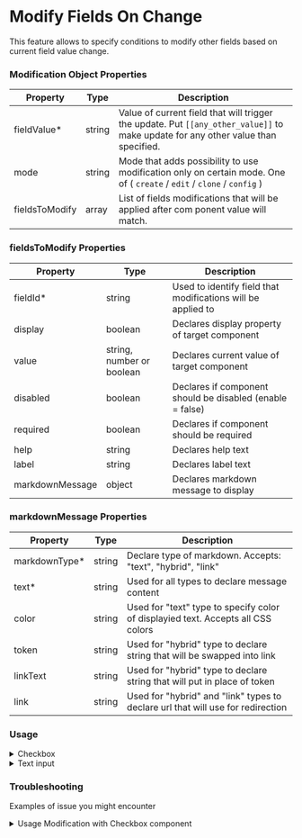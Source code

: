# Modify Fields On Change

This feature allows to specify conditions to modify other fields based on current field value change.

### Modification Object Properties

| Property                                            | Type   | Description                                                                                                                       |
| --------------------------------------------------- | ------ | --------------------------------------------------------------------------------------------------------------------------------- |
| fieldValue<span class="required-asterisk">\*</span> | string | Value of current field that will trigger the update. Put `[[any_other_value]]` to make update for any other value than specified. |
| mode                                                | string | Mode that adds possibility to use modification only on certain mode. One of ( `create` / `edit` / `clone` / `config` )            |
| fieldsToModify                                      | array  | List of fields modifications that will be applied after com ponent value will match.                                              |

### fieldsToModify Properties

| Property                                         | Type                      | Description                                                  |
| ------------------------------------------------ | ------------------------- | ------------------------------------------------------------ |
| fieldId<span class="required-asterisk">\*</span> | string                    | Used to identify field that modifications will be applied to |
| display                                          | boolean                   | Declares display property of target component                |
| value                                            | string, number or boolean | Declares current value of target component                   |
| disabled                                         | boolean                   | Declares if component should be disabled (enable = false)    |
| required                                         | boolean                   | Declares if component should be required                     |
| help                                             | string                    | Declares help text                                           |
| label                                            | string                    | Declares label text                                          |
| markdownMessage                                  | object                    | Declares markdown message to display                         |

### markdownMessage Properties

| Property                                              | Type   | Description                                                                      |
| ----------------------------------------------------- | ------ | -------------------------------------------------------------------------------- |
| markdownType<span class="required-asterisk">\*</span> | string | Declare type of markdown. Accepts: "text", "hybrid", "link"                      |
| text<span class="required-asterisk">\*</span>         | string | Used for all types to declare message content                                    |
| color                                                 | string | Used for "text" type to specify color of displayied text. Accepts all CSS colors |
| token                                                 | string | Used for "hybrid" type to declare string that will be swapped into link          |
| linkText                                              | string | Used for "hybrid" type to declare string that will put in place of token         |
| link                                                  | string | Used for "hybrid" and "link" types to declare url that will use for redirection  |

### Usage

<details>
  <summary>Checkbox</summary>

```json
{
    "type": "checkbox",
    "label": "Example Checkbox",
    "field": "account_checkbox",
    "help": "This is an example checkbox for the account entity",
    "modifyFieldsOnValue": [
        {
            "fieldValue": 1,
            "fieldsToModify": [
                {
                    "fieldId": "account_radio",
                    "disabled": false
                },
                {
                    "fieldId": "endpoint",
                    "display": true
                }
            ]
        },
        {
            "fieldValue": 0,
            "mode": "edit",
            "fieldsToModify": [
                {
                    "fieldId": "account_radio",
                    "disabled": true
                },
                {
                    "fieldId": "endpoint",
                    "display": false
                }
            ]
        }
    ]
},
```

</details>

<details>
  <summary>Text input</summary>

```json
{
    "label": "Username",
    "type": "text",
    "help": "Enter the username for this account.",
    "field": "username",
    "modifyFieldsOnValue": [
        {
            "fieldValue": "[[any_other_value]]",
            "fieldsToModify": [
                {
                    "fieldId": "some_other_field",
                    "disabled": false,
                    "display": true,
                    "label": "New label for other values",
                    "value": "New value for other values",
                    "help": "New help for other values",
                    "markdownMessage": {
                        "markdownType": "text",
                        "text": "New markdown message for other values",
                        "color": "red"
                    },
                    "required": false
                }
            ]
        },
        {
            "fieldValue": "a",
            "fieldsToModify": [
                {
                    "fieldId": "some_other_field",
                    "display": true,
                    "disabled": true,
                    "label": "New label for value 'a' as username",
                    "value": "New value for value 'a' as username",
                    "help": "New help for value 'a' as username",
                    "markdownMessage": {
                        "markdownType": "link",
                        "text": "New markdown message for value 'a' as username",
                        "link": "https://splunk.github.io/addonfactory-ucc-generator/"
                    },
                    "required": true
                }
            ]
        },
        {
            "fieldValue": "aa",
            "fieldsToModify": [
                {
                    "fieldId": "some_other_field",
                    "disabled": false,
                    "display": false,
                    "label": "New label for value 'aa' as username",
                    "value":"New value for value 'aa' as username",
                    "help": "New help for value 'aa' as username",
                    "required": true
                }
            ]
        },
        {
            "fieldValue": "aaa",
            "fieldsToModify": [
                {
                    "fieldId": "some_other_field",
                    "disabled": true,
                    "display": true,
                    "label": "New label for value 'aaa' as username",
                    "value": "New value for value 'aaa' as username",
                    "help":  "New help for value 'aaa' as username",
                    "markdownMessage": {
                        "markdownType": "hybrid",
                        "text": "New markdown message token 'aaa' as username",
                        "link": "https://splunk.github.io/addonfactory-ucc-generator/",
                        "token": "token",
                        "linkText": "for value"
                    },
                    "required": true
                }
            ]
        },
        {
            "fieldValue": "aaaa",
            "mode": "edit",
            "fieldsToModify": [
                {
                    "fieldId": "some_other_field",
                    "disabled": false,
                    "display": false,
                    "label": "New label for value 'aaaa' as username used only when editing entity",
                    "value": "New value for value 'aaaa' as username used only when editing entity",
                    "help":  "New help for value 'aaaa' as username used only when editing entity",
                    "markdownMessage": {
                        "markdownType": "text",
                        "text": "markdown message plain text used only when editing entity"
                    },
                    "required": false
                }
            ]
        }
    ]
},
```

</details>

### Troubleshooting

Examples of issue you might encounter

<details>
  <summary>Usage Modification with Checkbox component</summary>

Make sure the fieldValue fields are declared as `1` for any `truthy`(checked) value and `0` for any `falsy`(unchecked) value as it is mapped considering those values. Checkbox by default do not have any value at all, so if you want to consider also this state use `[[any_other_value]]` as it will also consider basic state.

```json
{
    "type": "checkbox",
    "label": "Example Checkbox",
    "field": "account_checkbox",
    "help": "This is an example checkbox for the account entity",
    "modifyFieldsOnValue": [
        {
            "fieldValue": 1,
            "fieldsToModify": [
                {
                    "fieldId": "account_radio",
                    "disabled": false
                },
                {
                    "fieldId": "endpoint",
                    "display": true
                }
            ]
        },
        {
            "fieldValue": 0,
            "mode": "edit",
            "fieldsToModify": [
                {
                    "fieldId": "account_radio",
                    "disabled": true
                },
                {
                    "fieldId": "endpoint",
                    "display": false
                }
            ]
        }
    ]
},
```

</details>
